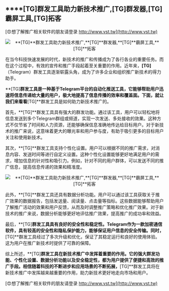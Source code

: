 ## ****[TG]**群发工具助力新技术推广,**[TG]**群发器,**[TG]**霸屏工具,**[TG]**拓客**

[😍想了解推广相关软件的朋友请登录 http://www.vst.tw](http://www.vst.tw)

 <center><img src="https://vst.tw/MP4/tuiguang/png/5.png" alt="**[TG]**群发工具助力新技术推广,**[TG]**群发器,**[TG]**霸屏工具,**[TG]**拓客"></center>

在当今科技快速发展的时代，新技术的推广和传播成为了各行各业的重要任务。而在这个过程中，有效的宣传和推广手段起着至关重要的作用。近年来，**[TG]**（Telegram）群发工具逐渐崭露头角，成为了许多企业和组织推广新技术的得力助手。

**[TG]**群发工具是一种基于Telegram平台的自动化推送工具，它能够帮助用户迅速将信息传递给大量的用户，极大地提高了信息传播的效率和覆盖面。下面，就让我们来看看**[TG]**群发工具是如何助力新技术推广的。

首先，**[TG]**群发工具具有强大的群发功能。通过该工具，用户可以轻松地将信息发送到多个Telegram群组或频道，实现一次发送、多处接收的效果。这种方式不仅节省了时间和人力资源，还能够确保信息准确地传达给目标用户。对于新技术的推广来说，这意味着更大的曝光率和用户参与度，有助于吸引更多的目标用户关注和使用新技术。

其次，**[TG]**群发工具支持个性化设置。用户可以根据不同的推广需求，对消息内容、发送时间等进行自定义设置。这种个性化设置能够更好地满足用户的需求，增加信息的针对性和吸引力。例如，针对不同的用户群体，可以发送不同的推广信息，提高信息传递的效果和精准度。

 <center><img src="https://vst.tw/MP4/tuiguang/png/0.png" alt="**[TG]**群发工具助力新技术推广,**[TG]**群发器,**[TG]**霸屏工具,**[TG]**拓客"></center>

此外，**[TG]**群发工具还具有数据分析功能。用户可以通过该工具获取关于推广效果的数据报告，包括发送量、阅读量、点击量等指标。这些数据能够帮助用户了解推广活动的效果和用户反馈，从而及时调整推广策略和优化推广效果。对于新技术的推广来说，数据分析能够更好地评估推广效果，提高推广的成功率和效益。

最后，**[TG]**群发工具具有良好的安全性和稳定性。Telegram作为一款加密通信软件，具有较高的安全性和隐私保护能力，能够保证用户信息的安全传输。同时，**[TG]**群发工具经过了多次升级和优化，保证了其稳定运行和良好的使用体验。这为用户在推广新技术时提供了可靠的保障。

综上所述，**[TG]**群发工具在新技术推广中发挥着重要的作用。它的强大群发功能、个性化设置、数据分析功能以及安全稳定性，都为用户提供了便捷和高效的推广手段。相信随着科技的不断进步和应用场景的不断拓展，**[TG]**群发工具将在新技术推广中发挥越来越重要的作用，助力新技术更好地走向市场和用户。

[😍想了解推广相关软件的朋友请登录 http://www.vst.tw](http://www.vst.tw)



